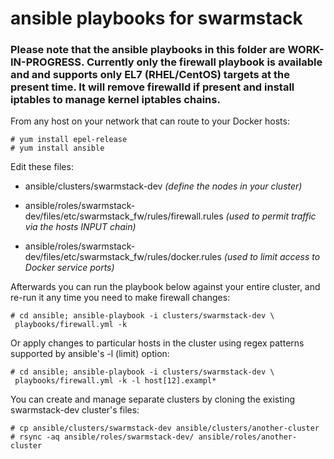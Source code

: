 # ansible playbooks for swarmstack

### Please note that the ansible playbooks in this folder are WORK-IN-PROGRESS. Currently only the firewall playbook is available and and supports only EL7 (RHEL/CentOS) targets at the present time. It will remove firewalld if present and install iptables to manage kernel iptables chains.

From any host on your network that can route to your Docker hosts:

```
# yum install epel-release
# yum install ansible
```

Edit these files: 

* ansible/clusters/swarmstack-dev _(define the nodes in your cluster)_

* ansible/roles/swarmstack-dev/files/etc/swarmstack_fw/rules/firewall.rules _(used to permit traffic via the hosts INPUT chain)_

* ansible/roles/swarmstack-dev/files/etc/swarmstack_fw/rules/docker.rules _(used to limit access to Docker service ports)_

Afterwards you can run the playbook below against your entire cluster, and re-run it any time you need to make firewall changes:

```
# cd ansible; ansible-playbook -i clusters/swarmstack-dev \
 playbooks/firewall.yml -k

```
Or apply changes to particular hosts in the cluster using regex patterns supported by ansible's -l (limit) option:
```
# cd ansible; ansible-playbook -i clusters/swarmstack-dev \
 playbooks/firewall.yml -k -l host[12].exampl*
```

You can create and manage separate clusters by cloning the existing swarmstack-dev cluster's files:
```
# cp ansible/clusters/swarmstack-dev ansible/clusters/another-cluster
# rsync -aq ansible/roles/swarmstack-dev/ ansible/roles/another-cluster
```
